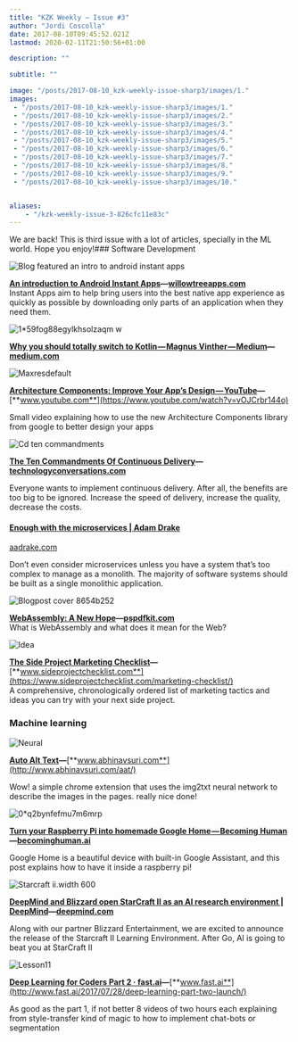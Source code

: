 ```yaml
---
title: "KZK Weekly — Issue #3"
author: "Jordi Coscolla"
date: 2017-08-10T09:45:52.021Z
lastmod: 2020-02-11T21:50:56+01:00

description: ""

subtitle: ""

image: "/posts/2017-08-10_kzk-weekly-issue-sharp3/images/1." 
images:
 - "/posts/2017-08-10_kzk-weekly-issue-sharp3/images/1." 
 - "/posts/2017-08-10_kzk-weekly-issue-sharp3/images/2." 
 - "/posts/2017-08-10_kzk-weekly-issue-sharp3/images/3." 
 - "/posts/2017-08-10_kzk-weekly-issue-sharp3/images/4." 
 - "/posts/2017-08-10_kzk-weekly-issue-sharp3/images/5." 
 - "/posts/2017-08-10_kzk-weekly-issue-sharp3/images/6." 
 - "/posts/2017-08-10_kzk-weekly-issue-sharp3/images/7." 
 - "/posts/2017-08-10_kzk-weekly-issue-sharp3/images/8." 
 - "/posts/2017-08-10_kzk-weekly-issue-sharp3/images/9." 
 - "/posts/2017-08-10_kzk-weekly-issue-sharp3/images/10." 


aliases:
    - "/kzk-weekly-issue-3-826cfc11e83c"
---
```


We are back! This is third issue with a lot of articles, specially in the ML world. Hope you enjoy!### Software Development




![Blog featured an intro to android instant apps](https://s3.amazonaws.com/revue/items/images/002/183/708/web/blog-featured-an_intro_to_android_instant_apps.jpg?1502357099)



[**An introduction to Android Instant Apps**](https://willowtreeapps.com/ideas/an-introduction-to-android-instant-apps?utm_campaign=Revue%20newsletter&amp;utm_medium=Newsletter&amp;utm_source=KZK%20Weekly)**—**[**willowtreeapps.com**](https://willowtreeapps.com/ideas/an-introduction-to-android-instant-apps)   
 Instant Apps aim to help bring users into the best native app experience as quickly as possible by downloading only parts of an application when they need them.




![1*59fog88egylkhsolzaqm w](https://s3.amazonaws.com/revue/items/images/002/183/714/web/1*59fOg88eGylkhsOLZAqM-w.jpeg?1502357188)



[**Why you should totally switch to Kotlin — Magnus Vinther — Medium**](https://medium.com/@magnus.chatt/why-you-should-totally-switch-to-kotlin-c7bbde9e10d5?utm_campaign=Revue%20newsletter&amp;utm_medium=Newsletter&amp;utm_source=KZK%20Weekly)**—**[**medium.com**](https://medium.com/@magnus.chatt/why-you-should-totally-switch-to-kotlin-c7bbde9e10d5)




![Maxresdefault](https://s3.amazonaws.com/revue/items/images/002/183/715/web/maxresdefault.jpg?1502357237)



[**Architecture Components: Improve Your App’s Design — YouTube**](https://www.youtube.com/watch?utm_campaign=Revue%20newsletter&amp;utm_medium=Newsletter&amp;utm_source=KZK%20Weekly&amp;v=vOJCrbr144o)**—**[**www.youtube.com**](https://www.youtube.com/watch?v=vOJCrbr144o)

Small video explaining how to use the new Architecture Components library from google to better design your apps




![Cd ten commandments](https://s3.amazonaws.com/revue/items/images/002/183/710/web/cd-ten-commandments.jpg?1502357132)



[**The Ten Commandments Of Continuous Delivery**](https://technologyconversations.com/2017/03/06/the-ten-commandments-of-continuous-delivery/?utm_campaign=Revue%20newsletter&amp;utm_medium=Newsletter&amp;utm_source=KZK%20Weekly)**—**[**technologyconversations.com**](https://technologyconversations.com/2017/03/06/the-ten-commandments-of-continuous-delivery/)

Everyone wants to implement continuous delivery. After all, the benefits are too big to be ignored. Increase the speed of delivery, increase the quality, decrease the costs.

#### [Enough with the microservices | Adam Drake](https://aadrake.com/posts/2017-05-20-enough-with-the-microservices.html?utm_campaign=Revue%20newsletter&amp;utm_medium=Newsletter&amp;utm_source=KZK%20Weekly)

[aadrake.com](https://aadrake.com/posts/2017-05-20-enough-with-the-microservices.html)

Don’t even consider microservices unless you have a system that’s too complex to manage as a monolith. The majority of software systems should be built as a single monolithic application.




![Blogpost cover 8654b252](https://s3.amazonaws.com/revue/items/images/002/183/720/web/blogpost-cover-8654b252.png?1502357339)



[**WebAssembly: A New Hope**](https://pspdfkit.com/blog/2017/webassembly-a-new-hope/?utm_campaign=Revue%20newsletter&amp;utm_medium=Newsletter&amp;utm_source=KZK%20Weekly)**—**[**pspdfkit.com**](https://pspdfkit.com/blog/2017/webassembly-a-new-hope/)   
 What is WebAssembly and what does it mean for the Web?




![Idea](https://s3.amazonaws.com/revue/items/images/002/183/717/web/idea.png?1502357292)



[**The Side Project Marketing Checklist**](https://www.sideprojectchecklist.com/marketing-checklist/?utm_campaign=Revue%20newsletter&amp;utm_medium=Newsletter&amp;utm_source=KZK%20Weekly)**—**[**www.sideprojectchecklist.com**](https://www.sideprojectchecklist.com/marketing-checklist/)   
 A comprehensive, chronologically ordered list of marketing tactics and ideas you can try with your next side project.

### Machine learning




![Neural](https://s3.amazonaws.com/revue/items/images/002/183/716/web/neural.png?1502357266)



[**Auto Alt Text**](http://www.abhinavsuri.com/aat/?utm_campaign=Revue%20newsletter&amp;utm_medium=Newsletter&amp;utm_source=KZK%20Weekly)**—**[**www.abhinavsuri.com**](http://www.abhinavsuri.com/aat/)

Wow! a simple chrome extension that uses the img2txt neural network to describe the images in the pages. really nice done!




![0*q2bynfefmu7m6mrp](https://s3.amazonaws.com/revue/items/images/002/183/718/web/0*Q2BynFEFmu7m6MrP.png?1502357323)



[**Turn your Raspberry Pi into homemade Google Home — Becoming Human**](https://becominghuman.ai/turn-your-raspberry-pi-into-homemade-google-home-9e29ad220075?gi=5e2e0f285986&amp;utm_campaign=Revue%20newsletter&amp;utm_medium=Newsletter&amp;utm_source=KZK%20Weekly)**—**[**becominghuman.ai**](https://becominghuman.ai/turn-your-raspberry-pi-into-homemade-google-home-9e29ad220075?gi=5e2e0f285986)

Google Home is a beautiful device with built-in Google Assistant, and this post explains how to have it inside a raspberry pi!




![Starcraft ii.width 600](https://s3.amazonaws.com/revue/items/images/002/183/719/web/StarCraft_II.width-600.png?1502357329)



[**DeepMind and Blizzard open StarCraft II as an AI research environment | DeepMind**](https://deepmind.com/blog/deepmind-and-blizzard-open-starcraft-ii-ai-research-environment/?utm_campaign=Revue%20newsletter&amp;utm_medium=Newsletter&amp;utm_source=KZK%20Weekly)**—**[**deepmind.com**](https://deepmind.com/blog/deepmind-and-blizzard-open-starcraft-ii-ai-research-environment/)

Along with our partner Blizzard Entertainment, we are excited to announce the release of the Starcraft II Learning Environment. After Go, AI is going to beat you at StarCraft II




![Lesson11](https://s3.amazonaws.com/revue/items/images/002/183/721/web/lesson11.png?1502357351)



[**Deep Learning for Coders Part 2 · fast.ai**](http://www.fast.ai/2017/07/28/deep-learning-part-two-launch/?utm_campaign=Revue%20newsletter&amp;utm_medium=Newsletter&amp;utm_source=KZK%20Weekly)**—**[**www.fast.ai**](http://www.fast.ai/2017/07/28/deep-learning-part-two-launch/)

As good as the part 1, if not better 8 videos of two hours each explaining from style-transfer kind of magic to how to implement chat-bots or segmentation
